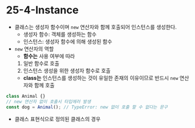 # 25-4-Instance

- 클래스는 생성자 함수이며 `new` 연산자와 함께 호출되어 인스턴스를 생성한다.
    - 생성자 함수: 객체를 생성하는 함수
    - 인스턴스: 생성자 함수에 의해 생성된 함수
- `new` 연산자의 역할
    - **함수는** 사용 여부에 따라
    1. 일반 함수로 호출
    2. 인스턴스 생성을 위한 생성자 함수로 호출
    - **class는** 인스턴스를 생성하는 것이 유일한 존재의 이유이므로 반드시 `new` 연산자와 함께 호출

```jsx
class Animal {}
// new 연산자 없이 호출시 타입에러 발생
const dog = Animal(); // TypeError: new 없이 호출 할 수 없다는 문구
```

- 클래스 표현식으로 정의된 클래스의 경우
